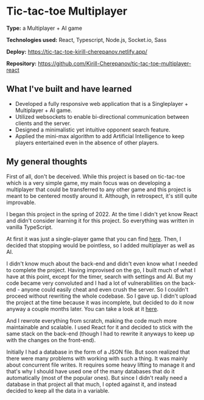 # Tic-tac-toe Multiplayer

**Type:** a Multiplayer + AI game

**Technologies used:** React, Typescript, Node.js, Socket.io, Sass

**Deploy:** https://tic-tac-toe-kirill-cherepanov.netlify.app/

**Repository:** https://github.com/Kirill-Cherepanov/tic-tac-toe-multiplayer-react

## What I've built and have learned

- Developed a fully responsive web application that is a Singleplayer + Multiplayer + AI game.
- Utilized websockets to enable bi-directional communication between clients and the server.
- Designed a minimalistic yet intuitive opponent search feature.
- Applied the mini-max algorithm to add Artificial Intelligence to keep players entertained even in the absence of other players.

## My general thoughts

First of all, don't be deceived. While this project is based on tic-tac-toe which is a very simple game, my main focus was on developing a multiplayer that could be transferred to any other game and this project is meant to be centered mostly around it. Although, in retrospect, it's still quite improvable.

I began this project in the spring of 2022. At the time I didn't yet know React and didn't consider learning it for this project. So everything was written in vanilla TypeScript.

At first it was just a single-player game that you can find [here](https://github.com/Kirill-Cherepanov/tic-tac-toe-game). Then, I decided that stopping would be pointless, so I added multiplayer as well as AI.

I didn't know much about the back-end and didn't even know what I needed to complete the project. Having improvised on the go, I built much of what I have at this point, except for the timer, search with settings and AI. But my code became very convoluted and I had a lot of vulnerabilities on the back-end - anyone could easily cheat and even crush the server. So I couldn't proceed without rewriting the whole codebase. So I gave up. I didn't upload the project at the time because it was incomplete, but decided to do it now anyway a couple months later. You can take a look at it [here](https://github.com/Kirill-Cherepanov/tic-tac-toe-multiplayer).

And I rewrote everything from scratch, making the code much more maintainable and scalable. I used React for it and decided to stick with the same stack on the back-end (though I had to rewrite it anyways to keep up with the changes on the front-end).

Initially I had a database in the form of a JSON file. But soon realized that there were many problems with working with such a thing. It was mainly about concurrent file writes. It requires some heavy lifting to manage it and that's why I should have used one of the many databases that do it automatically (most of the popular ones). But since I didn't really need a database in that project all that much, I opted against it, and instead decided to keep all the data in a variable.
